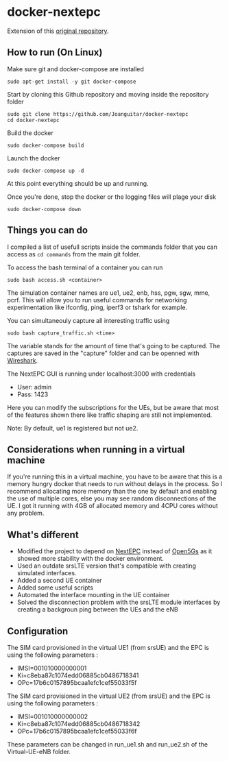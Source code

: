 # docker-nextepc

Extension of this [original repository](https://github.com/ravens/docker-nextepc).

## How to run (On Linux)

Make sure git and docker-compose are installed
```
sudo apt-get install -y git docker-compose
```
Start by cloning this Github repository and moving inside the repository folder
```
sudo git clone https://github.com/Joanguitar/docker-nextepc
cd docker-nextepc
```
Build the docker
```
sudo docker-compose build
```
Launch the docker
```
sudo docker-compose up -d
```
At this point everything should be up and running.


Once you're done, stop the docker or the logging files will plage your disk
```
sudo docker-compose down
```

## Things you can do

I compiled a list of usefull scripts inside the commands folder that you can access as `cd commands` from the main git folder.

To access the bash terminal of a container you can run
```
sudo bash access.sh <container>
```
The simulation container names are ue1, ue2, enb, hss, pgw, sgw, mme, pcrf.
This will allow you to run useful commands for networking experimentation like ifconfig, ping, iperf3 or tshark for example.

You can simultaneouly capture all interesting traffic using
```
sudo bash capture_traffic.sh <time>
```
The variable <time> stands for the amount of time that's going to be captured.
The captures are saved in the "capture" folder and can be openned with [Wireshark](https://www.wireshark.org/).

The NextEPC GUI is running under localhost:3000 with credentials
- User: admin
- Pass: 1423

Here you can modify the subscriptions for the UEs, but be aware that most of the features shown there like traffic shaping are still not implemented.

Note: By default, ue1 is registered but not ue2.

## Considerations when running in a virtual machine

If you're running this in a virtual machine, you have to be aware that this is a memory hungry docker that needs to run without delays in the process.
So I recommend allocating more memory than the one by default and enabling the use of multiple cores, else you may see random disconnections of the UE.
I got it running with 4GB of allocated memory and 4CPU cores without any problem.

## What's different

- Modified the project to depend on [NextEPC](https://github.com/nextepc/nextepc) instead of [Open5Gs](https://github.com/open5gs/open5gs) as it showed more stability with the docker environment.
- Used an outdate srsLTE version that's compatible with creating simulated interfaces.
- Added a second UE container
- Added some useful scripts
- Automated the interface mounting in the UE container
- Solved the disconnection problem with the srsLTE module interfaces by creating a backgroun ping between the UEs and the eNB

## Configuration

The SIM card provisioned in the virtual UE1 (from srsUE) and the EPC is using the following parameters : 
 * IMSI=001010000000001
 * Ki=c8eba87c1074edd06885cb0486718341
 * OPc=17b6c0157895bcaa1efc1cef55033f5f

The SIM card provisioned in the virtual UE2 (from srsUE) and the EPC is using the following parameters : 
 * IMSI=001010000000002
 * Ki=c8eba87c1074edd06885cb0486718342
 * OPc=17b6c0157895bcaa1efc1cef55033f6f

These parameters can be changed in run_ue1.sh and run_ue2.sh of the Virtual-UE-eNB folder.

